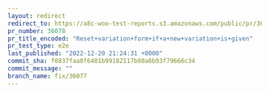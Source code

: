 ```yaml
---
layout: redirect
redirect_to: https://a8c-woo-test-reports.s3.amazonaws.com/public/pr/36078/e2e/index.html
pr_number: 36078
pr_title_encoded: "Reset+variation+form+if+a+new+variation+is+given"
pr_test_type: e2e
last_published: "2022-12-20 21:24:31 +0000"
commit_sha: f0837faa0f6401b99182117b80a6b93f79666c34
commit_message: ""
branch_name: fix/36077
---
```

